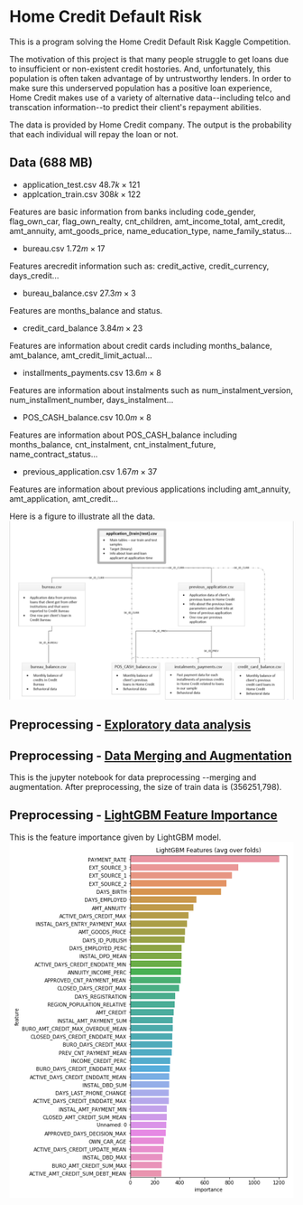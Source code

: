 # Home Credit Default Risk

This is a program solving the Home Credit Default Risk Kaggle Competition. 

The motivation of this project is that many people struggle to get loans due to insufficient or non-existent credit hostories. And, unfortunately, this population is often taken advantage of by untrustworthy lenders. In order to make sure this underserved population has a positive loan experience, Home Credit makes use of a variety of alternative data--including telco and transcation information--to predict their client's repayment abilities. 

The data is provided by Home Credit company. The output is the probability that each individual will repay the loan or not. 

## Data (688 MB)
* application_test.csv $48.7k \times 121$
* applcation_train.csv $308k \times 122$

Features are basic information from banks including code_gender, flag_own_car, flag_own_realty, cnt_children, amt_income_total, amt_credit, amt_annuity, amt_goods_price, name_education_type, name_family_status...

* bureau.csv $1.72m \times 17$

Features arecredit information such as: credit_active, credit_currency, days_credit...

* bureau_balance.csv $27.3m \times 3$

Features are months_balance and status. 

* credit_card_balance $3.84m \times 23$

Features are information about credit cards including months_balance, amt_balance, amt_credit_limit_actual...

* installments_payments.csv $13.6m \times 8$

Features are information about instalments such as num_instalment_version, num_installment_number, days_instalment...

* POS_CASH_balance.csv $10.0m \times 8$

Features are information about POS_CASH_balance including months_balance, cnt_instalment, cnt_instalment_future, name_contract_status... 

* previous_application.csv $1.67m \times 37$

Features are information about previous applications including amt_annuity, amt_application, amt_credit...

Here is a figure to illustrate all the data. 
![Data Info](/pic/Home_Credit_data.png)

## Preprocessing - [Exploratory data analysis](Home_Credit_EDA.ipynb) 

## Preprocessing - [Data Merging and Augmentation](Home_Credit_Data_Agumentation.ipynb) 
This is the jupyter notebook for data preprocessing --merging and augmentation. After preprocessing, the size of train data is (356251,798).

## Preprocessing - [LightGBM Feature Importance](Home_Credit_Feature_Selecting.ipynb)
This is the feature importance given by LightGBM model. 
![Feature Importance](lgbm_importances092319.png)
